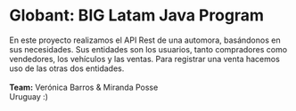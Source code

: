 # Globant: BIG Latam Java Program

En este proyecto realizamos el API Rest de una automora, basándonos en sus necesidades. 
Sus entidades son los usuarios, tanto compradores como vendedores, los vehículos y las ventas. Para registrar una venta hacemos uso de las otras dos entidades.<br>
<br>
<b>Team:</b> Verónica Barros & Miranda Posse<br>
Uruguay :)
